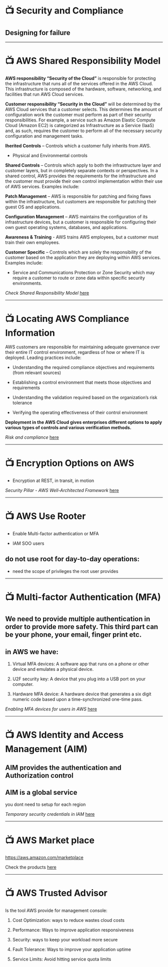 # 📺 Security and Compliance

## Designing for failure

---

# 📺 AWS Shared Responsibility Model

**AWS responsibility “Security of the Cloud”** is responsible for protecting the infrastructure that runs all of the services offered in the AWS Cloud. This infrastructure is composed of the hardware, software, networking, and facilities that run AWS Cloud services.

**Customer responsibility “Security in the Cloud”** will be determined by the AWS Cloud services that a customer selects. This determines the amount of configuration work the customer must perform as part of their security responsibilities. For example, a service such as Amazon Elastic Compute Cloud (Amazon EC2) is categorized as Infrastructure as a Service (IaaS) and, as such, requires the customer to perform all of the necessary security configuration and management tasks.

**Iherited Controls** – Controls which a customer fully inherits from AWS.

- Physical and Environmental controls

**Shared Controls** – Controls which apply to both the infrastructure layer and customer layers, but in completely separate contexts or perspectives. In a shared control, AWS provides the requirements for the infrastructure and the customer must provide their own control implementation within their use of AWS services. Examples include:

**Patch Management** – AWS is responsible for patching and fixing flaws within the infrastructure, but customers are responsible for patching their guest OS and applications.

**Configuration Management** – AWS maintains the configuration of its infrastructure devices, but a customer is responsible for configuring their own guest operating systems, databases, and applications.

**Awareness & Training** - AWS trains AWS employees, but a customer must train their own employees.

**Customer Specific** – Controls which are solely the responsibility of the customer based on the application they are deploying within AWS services. Examples include:

- Service and Communications Protection or Zone Security which may require a customer to route or zone data within specific security environments.

_Check Shared Responsibility Model_ [here](https://aws.amazon.com/compliance/shared-responsibility-model/)

---

# 📺 Locating AWS Compliance Information

AWS customers are responsible for maintaining adequate governance over their entire IT control environment, regardless of how or where IT is deployed. Leading practices include:

- Understanding the required compliance objectives and requirements (from relevant sources)

- Establishing a control environment that meets those objectives and requirements

- Understanding the validation required based on the organization’s risk tolerance

- Verifying the operating effectiveness of their control environment

**Deployment in the AWS Cloud gives enterprises different options to apply various types of controls and various verification methods.**

_Risk and compliance_ [here](https://docs.aws.amazon.com/whitepapers/latest/aws-risk-and-compliance/aws-risk-and-compliance-program.html)

---

# 📺 Encryption Options on AWS

- Encryption at REST, in transit, in motion

_Security Pillar - AWS Well-Architected Framework_ [here](https://docs.aws.amazon.com/wellarchitected/latest/security-pillar/welcome.html)

---

# 📺 AWS Use Rooter

- Enable Multi-factor authentication or MFA

- IAM SOO users

## do not use root for day-to-day operations:

- need the scope of privileges the root user provides

---

# 📺 Multi-factor Authentication (MFA)

## We need to provide multiple authentication in order to provide more safety. This third part can be your phone, your email, finger print etc.

## in AWS we have:

1. Virtual MFA devices: A software app that runs on a phone or other device and emulates a physical device.

2. U2F security key: A device that you plug into a USB port on your computer.

3. Hardware MFA device: A hardware device that generates a six digit numeric code based upon a time-synchronized one-time pass.

_Enabling MFA devices for users in AWS_ [here](https://docs.aws.amazon.com/IAM/latest/UserGuide/id_credentials_mfa_enable.html)

---

# 📺 AWS Identity and Access Management (AIM)

## AIM provides the authentication and Authorization control

## AIM is a global service

you dont need to setup for each region

_Temporary security credentials in IAM_ [here](https://docs.aws.amazon.com/IAM/latest/UserGuide/id_credentials_temp.html)

---

# 📺 AWS Market place

https://aws.amazon.com/marketplace

Check the products [here](https://aws.amazon.com/marketplace)

---

# 📺 AWS Trusted Advisor

Is the tool AWS provide for management console:

1. Cost Optimization: ways to reduce wastes cloud costs

2. Performance: Ways to improve application responsiveness

3. Security: ways to keep your workload more secure

4. Fault Tolerance: Ways to improve your application uptime

5. Service Limits: Avoid hitting service quota limits
